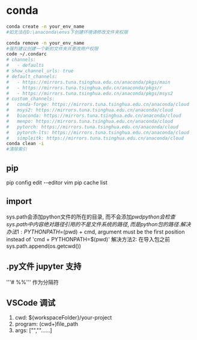# conda

```bash
conda create -n your_env_name
#如无法在D:\anaconda\envs下创建环境请修改文件夹权限

conda remove -n your_env_name
#强烈建议创建一个新的文件夹并更改用户权限
code ~/.condarc
# channels:
#   - defaults
# show_channel_urls: true
# default_channels:
#   - https://mirrors.tuna.tsinghua.edu.cn/anaconda/pkgs/main
#   - https://mirrors.tuna.tsinghua.edu.cn/anaconda/pkgs/r
#   - https://mirrors.tuna.tsinghua.edu.cn/anaconda/pkgs/msys2
# custom_channels:
#   conda-forge: https://mirrors.tuna.tsinghua.edu.cn/anaconda/cloud
#   msys2: https://mirrors.tuna.tsinghua.edu.cn/anaconda/cloud
#   bioconda: https://mirrors.tuna.tsinghua.edu.cn/anaconda/cloud
#   menpo: https://mirrors.tuna.tsinghua.edu.cn/anaconda/cloud
#   pytorch: https://mirrors.tuna.tsinghua.edu.cn/anaconda/cloud
#   pytorch-lts: https://mirrors.tuna.tsinghua.edu.cn/anaconda/cloud
#   simpleitk: https://mirrors.tuna.tsinghua.edu.cn/anaconda/cloud
conda clean -i
#清除索引
```

## pip
pip config edit --editor vim
pip cache list

## import
sys.path会添加python文件的所在的目录, 而不会添加$pwd
python会检查sys.path中内容
绝对路径引用的不是文件系统的路径, 而是python包的路径. 
解决办法1: PYTHONPATH=$(pwd) + cmd, argument must be the first position instead of 'cmd + PYTHONPATH=$(pwd)' 
解决方法2: 在导入包之前sys.path.append(os.getcwd())

##  .py文件 jupyter 支持
'''# %%''' 作为分隔符

## VSCode 调试
1. cwd: ${workspaceFolder}/your-project
2. program: (cwd+)file_path
3. args: ["",""......]
